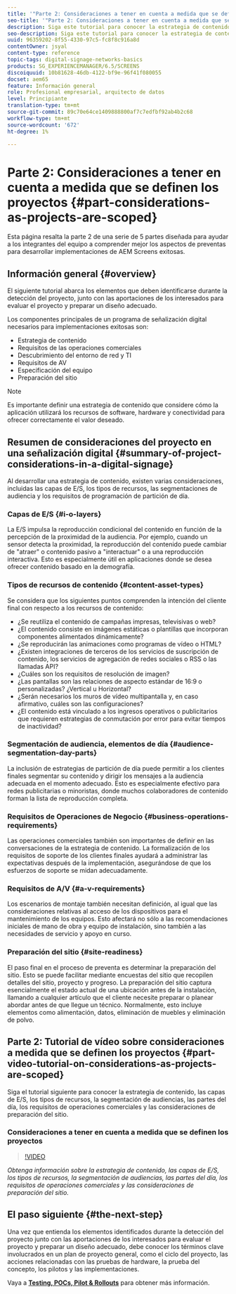```yaml
---
title: '"Parte 2: Consideraciones a tener en cuenta a medida que se definen los proyectos"'
seo-title: '"Parte 2: Consideraciones a tener en cuenta a medida que se definen los proyectos"'
description: Siga este tutorial para conocer la estrategia de contenido, las capas de E/S, los tipos de recursos, la segmentación de audiencias, las partes del día, los requisitos de operaciones comerciales y las consideraciones de preparación del sitio.
seo-description: Siga este tutorial para conocer la estrategia de contenido, las capas de E/S, los tipos de recursos, la segmentación de audiencias, las partes del día, los requisitos de operaciones comerciales y las consideraciones de preparación del sitio.
uuid: 96359202-8f55-4330-97c5-fc8f8c916a8d
contentOwner: jsyal
content-type: reference
topic-tags: digital-signage-networks-basics
products: SG_EXPERIENCEMANAGER/6.5/SCREENS
discoiquuid: 10b81628-46db-4122-bf9e-96f41f080055
docset: aem65
feature: Información general
role: Profesional empresarial, arquitecto de datos
level: Principiante
translation-type: tm+mt
source-git-commit: 89c70e64ce1409888800af7c7edfbf92ab4b2c68
workflow-type: tm+mt
source-wordcount: '672'
ht-degree: 1%

---
```



# Parte 2: Consideraciones a tener en cuenta a medida que se definen los proyectos {#part-considerations-as-projects-are-scoped}

Esta página resalta la parte 2 de una serie de 5 partes diseñada para ayudar a los integrantes del equipo a comprender mejor los aspectos de preventas para desarrollar implementaciones de AEM Screens exitosas.

## Información general {#overview}

El siguiente tutorial abarca los elementos que deben identificarse durante la detección del proyecto, junto con las aportaciones de los interesados para evaluar el proyecto y preparar un diseño adecuado.

Los componentes principales de un programa de señalización digital necesarios para implementaciones exitosas son:

* Estrategia de contenido
* Requisitos de las operaciones comerciales
* Descubrimiento del entorno de red y TI
* Requisitos de AV
* Especificación del equipo
* Preparación del sitio

>[!NOTE]
>
>Es importante definir una estrategia de contenido que considere cómo la aplicación utilizará los recursos de software, hardware y conectividad para ofrecer correctamente el valor deseado.

## Resumen de consideraciones del proyecto en una señalización digital {#summary-of-project-considerations-in-a-digital-signage}

Al desarrollar una estrategia de contenido, existen varias consideraciones, incluidas las capas de E/S, los tipos de recursos, las segmentaciones de audiencia y los requisitos de programación de partición de día.

### Capas de E/S {#i-o-layers}

La E/S impulsa la reproducción condicional del contenido en función de la percepción de la proximidad de la audiencia. Por ejemplo, cuando un sensor detecta la proximidad, la reproducción del contenido puede cambiar de &quot;atraer&quot; o contenido pasivo a &quot;interactuar&quot; o a una reproducción interactiva. Esto es especialmente útil en aplicaciones donde se desea ofrecer contenido basado en la demografía.

### Tipos de recursos de contenido {#content-asset-types}

Se considera que los siguientes puntos comprenden la intención del cliente final con respecto a los recursos de contenido:

* ¿Se reutiliza el contenido de campañas impresas, televisivas o web?
* ¿El contenido consiste en imágenes estáticas o plantillas que incorporan componentes alimentados dinámicamente?
* ¿Se reproducirán las animaciones como programas de vídeo o HTML?
* ¿Existen integraciones de terceros de los servicios de suscripción de contenido, los servicios de agregación de redes sociales o RSS o las llamadas API?
* ¿Cuáles son los requisitos de resolución de imagen?
* ¿Las pantallas son las relaciones de aspecto estándar de 16:9 o personalizadas? ¿Vertical u Horizontal?
* ¿Serán necesarios los muros de vídeo multipantalla y, en caso afirmativo, cuáles son las configuraciones?
* ¿El contenido está vinculado a los ingresos operativos o publicitarios que requieren estrategias de conmutación por error para evitar tiempos de inactividad?

### Segmentación de audiencia, elementos de día {#audience-segmentation-day-parts}

La inclusión de estrategias de partición de día puede permitir a los clientes finales segmentar su contenido y dirigir los mensajes a la audiencia adecuada en el momento adecuado. Esto es especialmente efectivo para redes publicitarias o minoristas, donde muchos colaboradores de contenido forman la lista de reproducción completa.

### Requisitos de Operaciones de Negocio {#business-operations-requirements}

Las operaciones comerciales también son importantes de definir en las conversaciones de la estrategia de contenido. La formalización de los requisitos de soporte de los clientes finales ayudará a administrar las expectativas después de la implementación, asegurándose de que los esfuerzos de soporte se midan adecuadamente.

### Requisitos de A/V {#a-v-requirements}

Los escenarios de montaje también necesitan definición, al igual que las consideraciones relativas al acceso de los dispositivos para el mantenimiento de los equipos. Esto afectará no sólo a las recomendaciones iniciales de mano de obra y equipo de instalación, sino también a las necesidades de servicio y apoyo en curso.

### Preparación del sitio {#site-readiness}

El paso final en el proceso de preventa es determinar la preparación del sitio. Esto se puede facilitar mediante encuestas del sitio que recopilen detalles del sitio, proyecto y progreso. La preparación del sitio captura esencialmente el estado actual de una ubicación antes de la instalación, llamando a cualquier artículo que el cliente necesite preparar o planear abordar antes de que llegue un técnico. Normalmente, esto incluye elementos como alimentación, datos, eliminación de muebles y eliminación de polvo.

## Parte 2: Tutorial de vídeo sobre consideraciones a medida que se definen los proyectos {#part-video-tutorial-on-considerations-as-projects-are-scoped}

Siga el tutorial siguiente para conocer la estrategia de contenido, las capas de E/S, los tipos de recursos, la segmentación de audiencias, las partes del día, los requisitos de operaciones comerciales y las consideraciones de preparación del sitio.

### Consideraciones a tener en cuenta a medida que se definen los proyectos

>[!VIDEO](https://video.tv.adobe.com/v/28380)

*Obtenga información sobre la estrategia de contenido, las capas de E/S, los tipos de recursos, la segmentación de audiencias, las partes del día, los requisitos de operaciones comerciales y las consideraciones de preparación del sitio.*

## El paso siguiente {#the-next-step}

Una vez que entienda los elementos identificados durante la detección del proyecto junto con las aportaciones de los interesados para evaluar el proyecto y preparar un diseño adecuado, debe conocer los términos clave involucrados en un plan de proyecto general, como el ciclo del proyecto, las acciones relacionadas con las pruebas de hardware, la prueba del concepto, los pilotos y las implementaciones.

Vaya a **[Testing, POCs, Pilot &amp; Rollouts](testing-pocs-pilots-rollouts.md)** para obtener más información.
